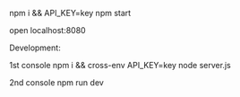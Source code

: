npm i && API_KEY=key npm start 

open localhost:8080

Development:

1st console
npm i && cross-env API_KEY=key node server.js

2nd console
npm run dev